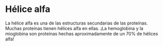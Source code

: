 # Hélice alfa

La hélice alfa es una de las estructuras secundarias de las proteínas. Muchas
proteínas tienen hélices alfa en ellas. ¡La hemoglobina y la mioglobina son
proteínas hechas aproximadamente de un 70% de hélices alfa!
